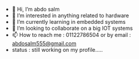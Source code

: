 - 👋 Hi, I’m abdo salm
- 👀 I’m interested in anything related to hardware
- 🌱 I’m currently learning in embedded systems
- 💞️ I’m looking to collaborate on a big IOT systems
- 📫 How to reach me : 01122786504 or by email : abdosalm555@gmail.com
- status : still working on my profile.....
